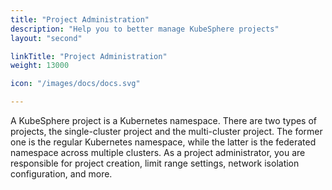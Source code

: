```yaml
---
title: "Project Administration"
description: "Help you to better manage KubeSphere projects"
layout: "second"

linkTitle: "Project Administration"
weight: 13000

icon: "/images/docs/docs.svg"

---
```


A KubeSphere project is a Kubernetes namespace. There are two types of projects, the single-cluster project and the multi-cluster project. The former one is the regular Kubernetes namespace, while the latter is the federated namespace across multiple clusters. As a project administrator, you are responsible for project creation, limit range settings, network isolation configuration, and more.
